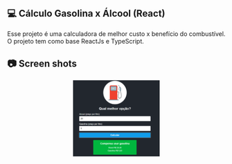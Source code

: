 ## 💻 Cálculo Gasolina x Álcool (React)

Esse projeto é uma calculadora de melhor custo x benefício do combustível.
O projeto tem como base ReactJs e TypeScript.

## 📷 Screen shots
<p align="center">
<img src="src/assets/screenApp.png" width="200px" />
</p>